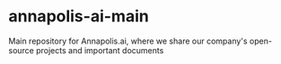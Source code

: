 # annapolis-ai-main
Main repository for Annapolis.ai, where we share our company's open-source projects and important documents
